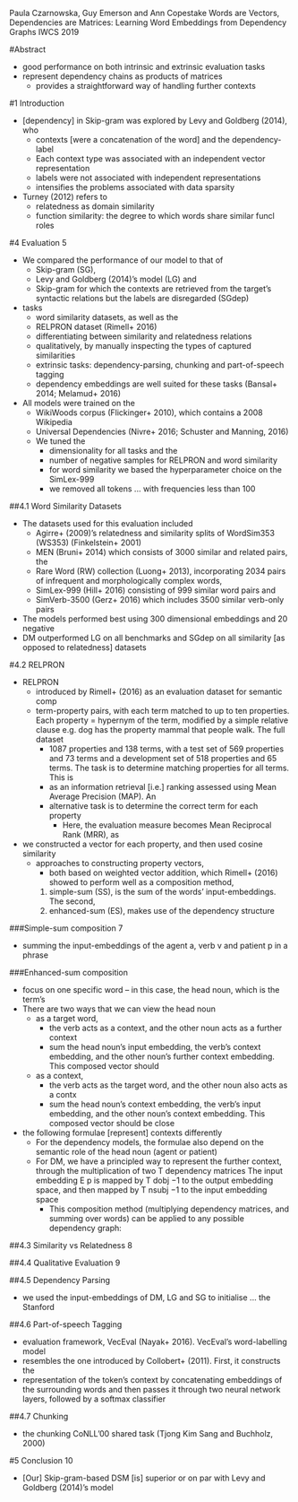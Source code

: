 Paula Czarnowska, Guy Emerson and Ann Copestake
Words are Vectors, Dependencies are Matrices:
  Learning Word Embeddings from Dependency Graphs
IWCS 2019

#Abstract

* good performance on both intrinsic and extrinsic evaluation tasks
* represent dependency chains as products of matrices 
  * provides a straightforward way of handling further contexts

#1 Introduction

* [dependency] in Skip-gram was explored by Levy and Goldberg (2014), who
  * contexts [were a concatenation of the word] and the dependency-label
  * Each context type was associated with an independent vector representation
  * labels were not associated with independent representations
  * intensifies the problems associated with data sparsity
* Turney (2012) refers to
  * relatedness as domain similarity
  * function similarity: the degree to which words share similar funcl roles

#4 Evaluation 5

* We compared the performance of our model to that of
  * Skip-gram (SG),
  * Levy and Goldberg (2014)’s model (LG) and
  * Skip-gram for which the contexts are retrieved from the target’s syntactic
    relations but the labels are disregarded (SGdep)
* tasks
  * word similarity datasets, as well as the
  * RELPRON dataset (Rimell+ 2016)
  * differentiating between similarity and relatedness relations
  * qualitatively, by manually inspecting the types of captured similarities
  * extrinsic tasks: dependency-parsing, chunking and part-of-speech tagging
  * dependency embeddings are well suited for these tasks
    (Bansal+ 2014; Melamud+ 2016)
* All models were trained on the
  * WikiWoods corpus (Flickinger+ 2010), which contains a 2008 Wikipedia
  * Universal Dependencies (Nivre+ 2016; Schuster and Manning, 2016)
  * We tuned the 
    * dimensionality for all tasks and the
    * number of negative samples for RELPRON and word similarity
    * for word similarity we based the hyperparameter choice on the SimLex-999
    * we removed all tokens ... with frequencies less than 100

##4.1 Word Similarity Datasets

* The datasets used for this evaluation included
  * Agirre+ (2009)’s relatedness and similarity splits of WordSim353 (WS353)
    (Finkelstein+ 2001)
  * MEN (Bruni+ 2014) which consists of 3000 similar and related pairs, the
  * Rare Word (RW) collection (Luong+ 2013), incorporating 2034 pairs of
    infrequent and morphologically complex words,
  * SimLex-999 (Hill+ 2016) consisting of 999 similar word pairs and
  * SimVerb-3500 (Gerz+ 2016) which includes 3500 similar verb-only pairs
* The models performed best using 300 dimensional embeddings and 20 negative
* DM outperformed LG on all benchmarks and SGdep on all similarity [as opposed
  to relatedness] datasets

#4.2 RELPRON

* RELPRON
  * introduced by Rimell+ (2016) as an evaluation dataset for semantic comp
  * term-property pairs, with each term matched to up to ten properties. Each
    property = hypernym of the term, modified by a simple relative clause
    e.g. dog has the property mammal that people walk. The full dataset
    * 1087 properties and 138 terms, with a
      test set of 569 properties and 73 terms and a
      development set of 518 properties and 65 terms. The
      task is to determine matching properties for all terms. This is
    * as an information retrieval [i.e.] ranking
      assessed using Mean Average Precision (MAP). An
    * alternative task is to determine the correct term for each property
      * Here, the evaluation measure becomes Mean Reciprocal Rank (MRR), as
* we constructed a vector for each property, and then used cosine similarity
  * approaches to constructing property vectors,
    * both based on weighted vector addition,
      which Rimell+ (2016) showed to perform well as a composition method,
    1. simple-sum (SS), is the sum of the words’ input-embeddings. The second,
    2. enhanced-sum (ES), makes use of the dependency structure

###Simple-sum composition 7

* summing the input-embeddings of the agent a, verb v and patient p in a phrase

###Enhanced-sum composition

* focus on one specific word – in this case, the head noun, which is the term’s
* There are two ways that we can view the head noun
  * as a target word,
    * the verb acts as a context, and the other noun acts as a further context
    * sum the head noun’s input embedding, the verb’s context embedding, and
      the other noun’s further context embedding. This composed vector should
  * as a context,
    * the verb acts as the target word, and the other noun also acts as a contx
    * sum the head noun’s context embedding, the verb’s input embedding, and
      the other noun’s context embedding. This composed vector should be close
* the following formulae [represent] contexts differently
  * For the dependency models, the formulae also depend on the semantic role of
    the head noun (agent or patient)
  * For DM, we have a principled way to represent the further context,
    through the multiplication of two T dependency matrices
    The input embedding E p is mapped by T dobj −1 to the output embedding
    space, and then mapped by T nsubj −1 to the input embedding space
    * This composition method (multiplying dependency matrices, and summing
      over words) can be applied to any possible dependency graph:

##4.3 Similarity vs Relatedness 8

##4.4 Qualitative Evaluation 9

##4.5 Dependency Parsing

* we used the input-embeddings of DM, LG and SG to initialise ... the Stanford

##4.6 Part-of-speech Tagging

* evaluation framework, VecEval (Nayak+ 2016). VecEval’s word-labelling model
* resembles the one introduced by Collobert+ (2011). First, it constructs the
* representation of the token’s context by concatenating embeddings of the
  surrounding words and then passes it through two neural network layers,
  followed by a softmax classifier

##4.7 Chunking

* the chunking CoNLL’00 shared task (Tjong Kim Sang and Buchholz, 2000)

#5 Conclusion 10

* [Our] Skip-gram-based DSM [is]
  superior or on par with Levy and Goldberg (2014)’s model
